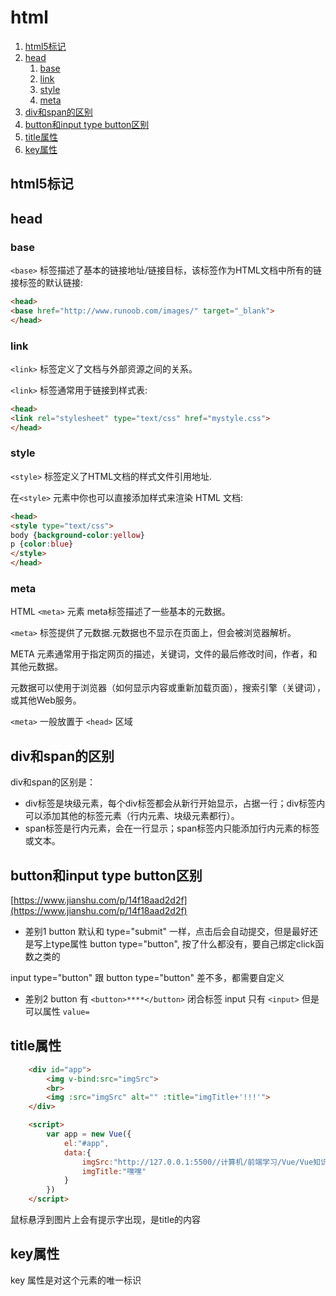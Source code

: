 # html

1. [html5标记](#html5标记)
2. [head](#head)
   1. [base](#base)
   2. [link](#link)
   3. [style](#style)
   4. [meta](#meta)
3. [div和span的区别](#div和span的区别)
4. [button和input type button区别](#button和input-type-button区别)
5. [title属性](#title属性)
6. [key属性](#key属性)

## html5标记
<!DOCTYPE html>

## head
### base
`<base>` 标签描述了基本的链接地址/链接目标，该标签作为HTML文档中所有的链接标签的默认链接:

```html
<head>
<base href="http://www.runoob.com/images/" target="_blank">
</head>
```

### link
`<link>` 标签定义了文档与外部资源之间的关系。

`<link>` 标签通常用于链接到样式表:

```html
<head>
<link rel="stylesheet" type="text/css" href="mystyle.css">
</head>
```

### style
`<style>` 标签定义了HTML文档的样式文件引用地址.

在`<style>` 元素中你也可以直接添加样式来渲染 HTML 文档:

```html
<head>
<style type="text/css">
body {background-color:yellow}
p {color:blue}
</style>
</head>
```

### meta
HTML `<meta>` 元素
meta标签描述了一些基本的元数据。

`<meta>` 标签提供了元数据.元数据也不显示在页面上，但会被浏览器解析。

META 元素通常用于指定网页的描述，关键词，文件的最后修改时间，作者，和其他元数据。

元数据可以使用于浏览器（如何显示内容或重新加载页面），搜索引擎（关键词），或其他Web服务。

`<meta>` 一般放置于 `<head>` 区域

## div和span的区别
div和span的区别是：
* div标签是块级元素，每个div标签都会从新行开始显示，占据一行；div标签内可以添加其他的标签元素（行内元素、块级元素都行）。
* span标签是行内元素，会在一行显示；span标签内只能添加行内元素的标签或文本。

## button和input type button区别
[https://www.jianshu.com/p/14f18aad2d2f](https://www.jianshu.com/p/14f18aad2d2f)

* 差别1
button 默认和 type="submit" 一样，点击后会自动提交，但是最好还是写上type属性
button type="button", 按了什么都没有，要自己绑定click函数之类的

input type="button" 跟 button type="button" 差不多，都需要自定义

* 差别2
button 有 `<button>****</button>` 闭合标签
input 只有 `<input>` 但是可以属性 `value=`

## title属性
```html
    <div id="app">
        <img v-bind:src="imgSrc">
        <br>
        <img :src="imgSrc" alt="" :title="imgTitle+'!!!'">
    </div>

    <script>
        var app = new Vue({
            el:"#app",
            data:{
                imgSrc:"http://127.0.0.1:5500//计算机/前端学习/Vue/Vue知识积累/2022-08-12-17-42-50.png",
                imgTitle:"嘿嘿"
            }
        })
    </script>
```

鼠标悬浮到图片上会有提示字出现，是title的内容

## key属性
key 属性是对这个元素的唯一标识